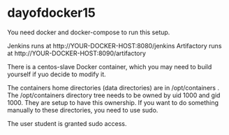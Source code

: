 # dayofdocker15

You need docker and docker-compose to run this setup.

Jenkins runs at http://YOUR-DOCKER-HOST:8080/jenkins
Artifactory runs at http://YOUR-DOCKER-HOST:8090/artifactory

There is a centos-slave Docker container, which you may need to build yourself if yuo decide to modify it. 

The containers home directories (data directories) are in /opt/containers . 
The /opt/containers directory tree needs to be owned by uid 1000 and gid 1000. They are setup to have this ownership.
If you want to do something manually to these directories, you need to use sudo.

The user student is granted sudo access.
